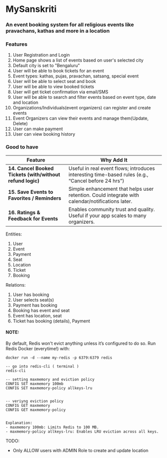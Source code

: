 # MySanskriti
### An event booking system for all religious events like pravachans, kathas and more in a location

### Features
1. User Registration and Login
2. Home page shows a list of events based on user's selected city
3. Default city is set to "Bengaluru"
4. User will be able to book tickets for an event
5. Event types: kathas, pujas, pravachan, satsang, special event
6. User will be able to select seat and book
7. User will be able to view booked tickets
8. User will get ticket confirmation via email/SMS
9. User will be able to search and filter events based on event type, date and location
10. Organizations/Individuals(event organizers) can register and create events
11. Event Organizers can view their events and manage them(Update, Delete)
12. User can make payment
13. User can view booking history

### Good to have

| Feature                                                   | Why Add It                                                                                         |
| --------------------------------------------------------- | -------------------------------------------------------------------------------------------------- |
| **14. Cancel Booked Tickets (with/without refund logic)** | Useful in real event flows; introduces interesting time-based rules (e.g., “Cancel before 24 hrs”) |
| **15. Save Events to Favorites / Reminders**              | Simple enhancement that helps user retention. Could integrate with calendar/notifications later.   |
| **16. Ratings & Feedback for Events**                     | Enables community trust and quality. Useful if your app scales to many organizers.                 |

Entities:
1. User
2. Event
3. Payment
4. Seat
5. Location
6. Ticket
7. Booking

Relations:
1. User has booking
2. User selects seat(s)
3. Payment has booking
4. Booking has event and seat
5. Event has location, seat
6. Ticket has booking (details), Payment

#### NOTE:


By default, Redis won't evict anything unless it’s configured to do so. Run Redis Docker (everytime!) with:
```
docker run -d --name my-redis -p 6379:6379 redis

-- go into redis-cli ( terminal )
redis-cli

-- setting maxmemory and eviction policy
CONFIG SET maxmemory 100mb
CONFIG SET maxmemory-policy allkeys-lru


-- veriyng eviction policy
CONFIG GET maxmemory
CONFIG GET maxmemory-policy


Explanation:
- maxmemory 100mb: Limits Redis to 100 MB.
- maxmemory-policy allkeys-lru: Enables LRU eviction across all keys.

```

TODO:

- Only ALLOW users with ADMIN Role to create and update location
